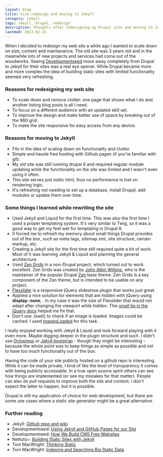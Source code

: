 ```yaml
---
layout: blog
title: Site redesign and moving to Jekyll
category: jekyll
tags: Jekyll, Drupal, redesign
description: Thoughts after redesigning my Drupal site and moving to Jekyll.
lastmod: 2013-02-15
---
```

When I decided to redesign my web site a while ago I wanted to scale down on
size, content and maintanance. The old site was 3 years old and in the meanwhile
lots of new projects and services had come out of the woodworks. Seeing
[Developmentseed](http://developmentseed.org/) move away completely from Drupal
to Jekyll for their sites was a real eye opener. While Drupal became more and
more complex the idea of building static sites with limited functionality seemed
very refreshing.

### Reasons for redesigning my web site
- To scale down and remove clutter: one page that shows what I do and another listing blog posts is all I need.
- To focus on a different audience with an updated skill set.
- To improve the design and make better use of space by breaking out of the 960 grid.
- To make the site responsive for easy access from any device.

### Reasons for moving to Jekyll
- Fits in the idea of scaling down on functionality and clutter.
- Simple and hassle free hosting with Github pages (if you're familiar with git).
- My old site was still running drupal 6 and required regular module updating while
the functionality on the site was limited and I wasn't even using it often.
- This site serves just static html, thus no performance is lost on rendering logic.
- It's refreshing not needing to set up a database, install Drupal, add modules or update them over time.

### Some things I learned while rewriting the site
- Used Jekyll and Liquid for the first time. This was also the first time I used a proper templating system. It's very similar to Twig, so it was a good way to get my feet wet for templating in Drupal 8.
- It forced me to refresh my memory about small things Drupal provides out of
the box, such as meta tags, sitemap.xml, site structure, certain markup, etc.
- Creating a Jekyll site for the first time still required quite a bit of work.
Most of it was learning Jekyll & Liquid and planning the general architecture.
- Used [Zen Grids](http://zengrids.com/) in a non-Drupal project, which turned 
out to work excellent. Zen Grids was created by
[John Albin Wilkins](http://john.albin.net/), who is the maintainer of the
popular Drupal [Zen](http://drupal.org/project/zen) base theme. Zen Grids is a
key component of the Zen theme, but is intended to be usable on any project.
- [Flexslider](http://www.woothemes.com/flexslider/) is a responsive jQuery slideshow plugin that works just great.
- Applied a nice solution for elements that are hidden with jQuery using
__display: none__; . In my case it was the size of Flexslider that would not
adapt after changing the viewport while hidden. This [small tip in the
jQuery docs](http://docs.jquery.com/UI/API/1.8/Tabs#...my_slider.2C_Google_Map.2C_sIFR_etc._not_work_when_placed_in_a_hidden_.28inactive.29_tab.3F)
helped me fix that.
- Don't use .load() to check if an image is loaded. Images could be cached.
I used [imagesLoaded](https://github.com/desandro/imagesloaded) for this task.

I really enjoyed working with Jekyll & Liquid and look forward playing with it
even more. Maybe digging deeper in the plugin structure and such. I didn't use
[Octopress](http://octopress.org/) or
[Jekyll bootstrap](http://jekyllbootstrap.com/) - though they might be
interesting - because the whole point was to keep things as simple as possible
and not to have too much functionality out of
the box.

Having the code of your site publicly hosted on a github repo is interesting.
While it can be made private, I kind of like the level of transparency it comes
with being publicly accessable. In a true open source spirit others can see how
things are implemented (or see my mistakes for that matter). People can also do
pull requests to improve both the site and content. I don't expect the latter to
happen, but it is possible.

Drupal is still my application of choice for web development, but there are some
use cases where a static site generator might be a great alternative.

### Further reading
- Jekyll: [Github repo and wiki](https://github.com/mojombo/jekyll)
- Developmentseed: [Using Jekyll and GitHub Pages for our Site](http://developmentseed.org/blog/2011/09/09/jekyll-github-pages/)
- Developmentseed: [How We Build CMS Free Websites](http://developmentseed.org/blog/2012/07/27/build-cms-free-websites/)
- Nettuts+: [Building Static Sites with Jekyll](http://net.tutsplus.com/tutorials/other/building-static-sites-with-jekyll/)
- Tom MacWright: [Thinking Static](http://macwright.org/2013/01/08/thinking-static.html)
- Tom MacWright: [Indexing and Searching Big Static Data](http://macwright.org/2012/11/14/indexing-searching-big-static-data.html)